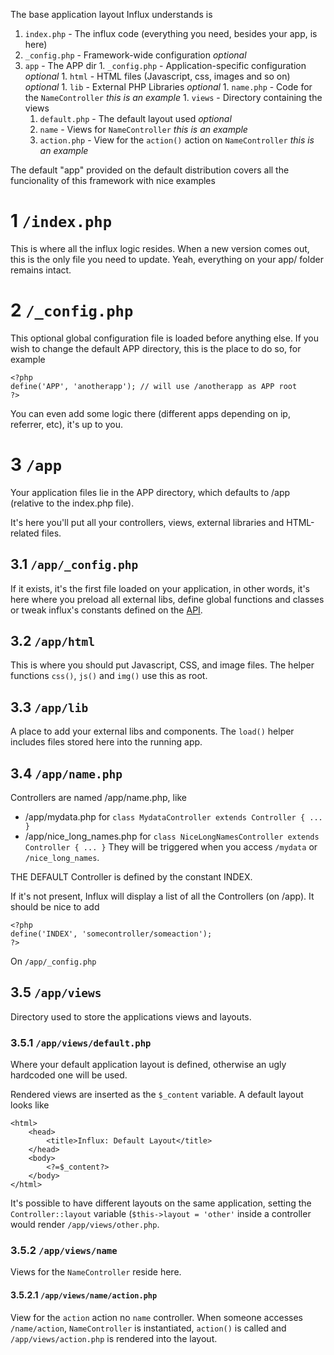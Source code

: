 The base application layout Influx understands is
  1. `index.php` - The influx code (everything you need, besides your app, is here)
  1. `_config.php` - Framework-wide configuration _optional_
  1. `app` - The APP dir
    1. `_config.php` - Application-specific configuration _optional_
    1. `html` - HTML files (Javascript, css, images and so on) _optional_
    1. `lib` - External PHP Libraries _optional_
    1. `name.php` - Code for the `NameController` _this is an example_
    1. `views` - Directory containing the views
      1. `default.php` - The default layout used _optional_
      1. `name` - Views for `NameController` _this is an example_
        1. `action.php` - View for the `action()` action on `NameController` _this is an example_

The default "app" provided on the default distribution covers all the funcionality of this framework with nice examples

# 1 `/index.php` #
This is where all the influx logic resides. When a new version comes out, this is the only file you need to update. Yeah, everything on your app/ folder remains intact.

# 2 `/_config.php` #
This optional global configuration file is loaded before anything else.
If you wish to change the default APP directory, this is the place to do so, for example
```
<?php
define('APP', 'anotherapp'); // will use /anotherapp as APP root
?>
```
You can even add some logic there (different apps depending on ip, referrer, etc), it's up to you.

# 3 `/app` #
Your application files lie in the APP directory, which defaults to /app (relative to the index.php file).

It's here you'll put all your controllers, views, external libraries and HTML-related files.

## 3.1 `/app/_config.php` ##
If it exists, it's the first file loaded on your application, in other words, it's here where you preload all external libs, define global functions and classes or tweak influx's constants defined on the [API](API.md).

## 3.2 `/app/html` ##
This is where you should put Javascript, CSS, and image files. The helper functions `css()`, `js()` and `img()` use this as root.

## 3.3 `/app/lib` ##
A place to add your external libs and components. The `load()` helper includes files stored here into the running app.

## 3.4 `/app/name.php` ##
Controllers are named /app/name.php, like
  * /app/mydata.php for `class MydataController extends Controller { ... }`
  * /app/nice\_long\_names.php for `class NiceLongNamesController extends Controller { ... }`
They will be triggered when you access `/mydata` or `/nice_long_names`.

THE DEFAULT Controller is defined by the constant INDEX.

If it's not present, Influx will display a list of all the Controllers (on /app). It should be nice to add
```
<?php 
define('INDEX', 'somecontroller/someaction'); 
?>
```
On `/app/_config.php`

## 3.5 `/app/views` ##
Directory used to store the applications views and layouts.

### 3.5.1 `/app/views/default.php` ###
Where your default application layout is defined, otherwise an ugly hardcoded one will be used.

Rendered views are inserted as the `$_content` variable. A default layout looks like
```
<html>
	<head>
		<title>Influx: Default Layout</title>
	</head>
	<body>
		<?=$_content?>
	</body>
</html>
```

It's possible to have different layouts on the same application, setting the `Controller::layout` variable (`$this->layout = 'other'` inside a controller would render `/app/views/other.php`.

### 3.5.2 `/app/views/name` ###
Views for the `NameController` reside here.

#### 3.5.2.1 `/app/views/name/action.php` ####
View for the `action` action no `name` controller.
When someone accesses `/name/action`, `NameController` is instantiated, `action()` is called and `/app/views/action.php` is rendered into the layout.
